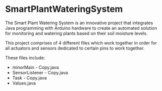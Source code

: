 # SmartPlantWateringSystem
The Smart Plant Watering System is an innovative project that integrates Java programming with Arduino hardware to create an automated solution for monitoring and watering plants based on their soil moisture levels. 

This project comprises of 4 different files which work together in order for all actuators and sensors dedicated to certain pins to work together. 

These files include:
- minorMain - Copy.java
- SensorListener - Copy.java
- Task - Copy.java
- Values.java
